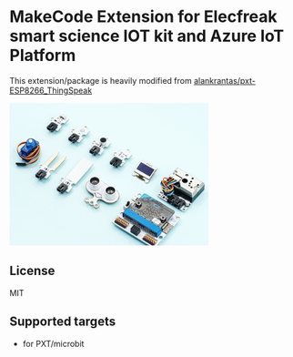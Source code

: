 # MakeCode Extension for Elecfreak smart science IOT kit and Azure IoT Platform

This extension/package is heavily modified from [alankrantas/pxt-ESP8266_ThingSpeak](https://github.com/alankrantas/pxt-ESP8266_ThingSpeak)

![ElecFreak IOT](icon.png)

## License

MIT

## Supported targets

* for PXT/microbit
